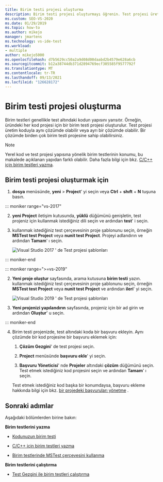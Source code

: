 ```yaml
---
title: Birim testi projesi oluşturma
description: Birim testi projesi oluşturmayı öğrenin. Test projesi üretim koduyla aynı çözümde olabilir veya ayrı bir çözümde olabilir.
ms.custom: SEO-VS-2020
ms.date: 01/29/2019
ms.topic: how-to
ms.author: mikejo
manager: jmartens
ms.technology: vs-ide-test
ms.workload:
- multiple
author: mikejo5000
ms.openlocfilehash: d7b5629cc50a2a9d08d00daabd2b4579e628a6cb
ms.sourcegitcommit: b12a38744db371d2894769ecf305585f9577792f
ms.translationtype: MT
ms.contentlocale: tr-TR
ms.lasthandoff: 09/13/2021
ms.locfileid: "126628172"
---
```

# <a name="create-a-unit-test-project"></a>Birim testi projesi oluşturma

Birim testleri genellikle test altındaki kodun yapısını yansıtır. Örneğin, üründeki her kod projesi için bir birim testi projesi oluşturulur. Test projesi üretim koduyla aynı çözümde olabilir veya ayrı bir çözümde olabilir. Bir çözümde birden çok birim testi projesine sahip olabilirsiniz.

> [!NOTE]
> Yerel kod ve test projesi yapısına yönelik birim testlerinin konumu, bu makalede açıklanan yapıdan farklı olabilir. Daha fazla bilgi için bkz. [C/C++ için birim testleri yazma](writing-unit-tests-for-c-cpp.md).

## <a name="to-create-a-unit-test-project"></a>Birim testi projesi oluşturmak için

1. **dosya** menüsünde, **yeni**  >  **Project**' yi seçin veya **Ctrl** + **shıft** + **N** tuşuna basın.

::: moniker range="vs-2017"

2. **yeni Project** iletişim kutusunda, **yüklü** düğümünü genişletin, test projeniz için kullanmak istediğiniz dili seçin ve ardından **test**' i seçin.

3. kullanmak istediğiniz test çerçevesinin proje şablonunu seçin, örneğin **MSTest test Project** veya **nunit test Project**. Projeyi adlandırın ve ardından **Tamam**' ı seçin.

   ![Visual Studio 2017 ' de Test projesi şablonları](media/test-project-templates.png)

::: moniker-end

::: moniker range=">=vs-2019"

2. **Yeni proje oluştur** sayfasında, arama kutusuna **birim testi** yazın. kullanmak istediğiniz test çerçevesinin proje şablonunu seçin, örneğin **MSTest test Project** veya **nunit test Project** ve ardından **ileri**' yi seçin.

   ![Visual Studio 2019 ' de Test projesi şablonları](media/vs-2019/test-project-templates.png)

3. **Yeni projenizi yapılandırın** sayfasında, projeniz için bir ad girin ve ardından **Oluştur**' u seçin.

::: moniker-end

4. Birim testi projenizde, test altındaki koda bir başvuru ekleyin. Aynı çözümde bir kod projesine bir başvuru eklemek için:

   1. **Çözüm Gezgini**' de test projesi seçin.

   2. **Project** menüsünde **başvuru ekle**' yi seçin.

   3. **Başvuru Yöneticisi**' nde **Projeler** altındaki **çözüm** düğümünü seçin. Test etmek istediğiniz kod projesini seçin ve ardından **Tamam**' ı seçin.

   Test etmek istediğiniz kod başka bir konumdaysa, başvuru ekleme hakkında bilgi için bkz. [bir projedeki başvuruları yönetme](../ide/managing-references-in-a-project.md) .

## <a name="next-steps"></a>Sonraki adımlar

Aşağıdaki bölümlerden birine bakın:

**Birim testlerini yazma**

- [Kodunuzun birim testi](../test/unit-test-your-code.md)

- [C/C++ için birim testleri yazma](writing-unit-tests-for-c-cpp.md)

- [Birim testlerinde MSTest çerçevesini kullanma](using-microsoft-visualstudio-testtools-unittesting-members-in-unit-tests.md)

**Birim testlerini çalıştırma**

- [Test Gezgini ile birim testleri çalıştırma](../test/run-unit-tests-with-test-explorer.md)
